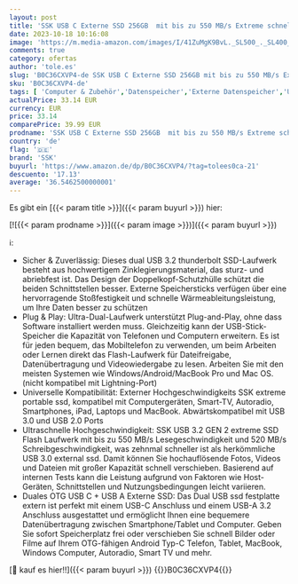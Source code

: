 ```yaml
---
layout: post
title: 'SSK USB C Externe SSD 256GB  mit bis zu 550 MB/s Extreme schneller USB-Stick  Dual-USB Typ C + USB A USB3.2 Gen2 Speicherstick für Android-Telefon  Laptop  Tablet  Mac'
date: 2023-10-18 10:16:08
image: 'https://m.media-amazon.com/images/I/41ZuMgK9BvL._SL500_._SL400_.jpg'
comments: true
category: ofertas
author: 'tole.es'
slug: 'B0C36CXVP4-de SSK USB C Externe SSD 256GB mit bis zu 550 MB/s Extreme...'
sku: 'B0C36CXVP4-de'
tags: [ 'Computer & Zubehör','Datenspeicher','Externe Datenspeicher','USB-Sticks','ssk','🇩🇪', ]
actualPrice: 33.14 EUR
currency: EUR
price: 33.14
comparePrice: 39.99 EUR
prodname: 'SSK USB C Externe SSD 256GB  mit bis zu 550 MB/s Extreme schneller USB-Stick  Dual-USB Typ C + USB A USB3.2 Gen2 Speicherstick für Android-Telefon  Laptop  Tablet  Mac'
country: 'de'
flag: '🇩🇪'
brand: 'SSK'
buyurl: 'https://www.amazon.de/dp/B0C36CXVP4/?tag=tolees0ca-21'
descuento: '17.13'
average: '36.5462500000001'
---
```


Es gibt ein [{{< param title >}}]({{< param buyurl >}}) hier:

[![{{< param prodname >}}]({{< param image >}})]({{< param buyurl >}})

ℹ️:

- Sicher & Zuverlässig: Dieses dual USB 3.2 thunderbolt SSD-Laufwerk besteht aus hochwertigem Zinklegierungsmaterial, das sturz- und abriebfest ist. Das Design der Doppelkopf-Schutzhülle schützt die beiden Schnittstellen besser. Externe Speichersticks verfügen über eine hervorragende Stoßfestigkeit und schnelle Wärmeableitungsleistung, um Ihre Daten besser zu schützen
- Plug & Play: Ultra-Dual-Laufwerk unterstützt Plug-and-Play, ohne dass Software installiert werden muss. Gleichzeitig kann der USB-Stick-Speicher die Kapazität von Telefonen und Computern erweitern. Es ist für jeden bequem, das Mobiltelefon zu verwenden, um beim Arbeiten oder Lernen direkt das Flash-Laufwerk für Dateifreigabe, Datenübertragung und Videowiedergabe zu lesen. Arbeiten Sie mit den meisten Systemen wie Windows/Android/MacBook Pro und Mac OS. (nicht kompatibel mit Lightning-Port)
- Universelle Kompatibilität: Externer Hochgeschwindigkeits SSK extreme portable ssd, kompatibel mit Computergeräten, Smart-TV, Autoradio, Smartphones, iPad, Laptops und MacBook. Abwärtskompatibel mit USB 3.0 und USB 2.0 Ports
- Ultraschnelle Hochgeschwindigkeit: SSK USB 3.2 GEN 2 extreme SSD Flash Laufwerk mit bis zu 550 MB/s Lesegeschwindigkeit und 520 MB/s Schreibgeschwindigkeit, was zehnmal schneller ist als herkömmliche USB 3.0 external ssd. Damit können Sie hochauflösende Fotos, Videos und Dateien mit großer Kapazität schnell verschieben. Basierend auf internen Tests kann die Leistung aufgrund von Faktoren wie Host-Geräten, Schnittstellen und Nutzungsbedingungen leicht variieren.
- Duales OTG USB C + USB A Externe SSD: Das Dual USB ssd festplatte extern ist perfekt mit einem USB-C Anschluss und einem USB-A 3.2 Anschluss ausgestattet und ermöglicht Ihnen eine bequemere Datenübertragung zwischen Smartphone/Tablet und Computer. Geben Sie sofort Speicherplatz frei oder verschieben Sie schnell Bilder oder Filme auf Ihrem OTG-fähigen Android Typ-C Telefon, Tablet, MacBook, Windows Computer, Autoradio, Smart TV und mehr.

[🛒 kauf es hier!!]({{< param buyurl >}})
{{<world>}}B0C36CXVP4{{</world>}}
